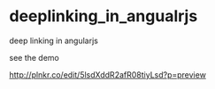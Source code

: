 # deeplinking_in_angualrjs
deep linking in angularjs

see the demo


http://plnkr.co/edit/5lsdXddR2afR08tiyLsd?p=preview

